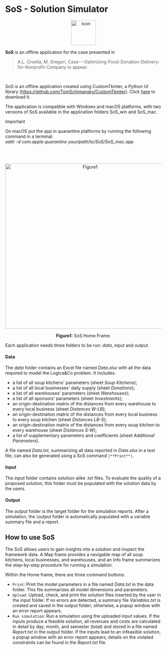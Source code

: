 # SoS - Solution Simulator

<p align="center">
<img width="80" alt="icon" src="https://github.com/AnnaLivia/Case---Optimizing-Food-Donation-Delivery-for-Nonprofit-Company/assets/46559408/00659482-744b-476e-871e-8ef597b61d20")
</p>

**SoS** is an offline application for the case presented in

> A.L. Croella, M. Gregori, Case---Optimizing-Food-Donation-Delivery-for-Nonprofit-Company 
> to appear.
<br />

<p>
    SoS is an offline application created using CustomTkinter, a Python UI library
    (<a href="https://github.com/TomSchimansky/CustomTkinter">https://github.com/TomSchimansky/CustomTkinter</a>). 
    Click <a href= "https://uniroma1it-my.sharepoint.com/personal/croella_1544694_studenti_uniroma1_it/_layouts/15/onedrive.aspx?id=%2Fpersonal%2Fcroella%5F1544694%5Fstudenti%5Funiroma1%5Fit%2FDocuments%2FDocumenti%2FEsercizi%5Fingegneria%2FLab%20RO%2FAltro%2FSAT%20material%2FSAT%20LogicaEco%20ITA%202023%2FCase%2D%2D%2DOptimizing%2DFood%2DDonation%2DDelivery%2Dfor%2DNonprofit%2DCompany&ga=1">here</a> to download it.
</p>
<p>
    The application is compatible with Windows and macOS platforms, with two versions of SoS available in the application folders SoS_win and SoS_mac.
</p>

> [!IMPORTANT]
> On macOS put the app in quarantine platforms by running the following command in a terminal:<br>
> <em>xattr -d com.apple.quarantine your/path/to/SoS/SoS_mac.app</em>

<br>
<br>

<p align="center">
<img width="531" alt="Figure1" src="https://github.com/AnnaLivia/Case---Optimizing-Food-Donation-Delivery-for-Nonprofit-Company/assets/46559408/b9345b35-3287-4a49-99a3-5e317cba9765">
</p>

<p align="center"><b>Figure1:</b> SoS Home Frame.</p>

Each application needs three folders to be run: <em>data</em>, <em>input</em> and <em>output</em>.

#### Data
The <em>data</em> folder contains an Excel file named <em>Data.xlsx</em> with all the data required to model the Logica&Co problem. It includes:
<ul>
    <li> a list of all soup kitchens' parameters (sheet <em>Soup Kitchens</em>);</li>
    <li> a list of all local businesses' daily supply (sheet <em>Donations</em>);</li>
    <li> a list of all warehouses' parameters (sheet <em>Warehouses</em>);</li>
    <li> a list of all sponsors' parameters (sheet <em>Investments</em>);</li>
    <li> an origin-destination matrix of the distances from every warehouse to every local business (sheet <em>Distances W-LB</em>);</li>
    <li> an origin-destination matrix of the distances from every local business to every soup kitchen (sheet <em>Distances LB-S</em>);</li>
    <li> an origin-destination matrix of the distances from every soup kitchen to every warehouse (sheet <em>Distances S-W</em>);</li>
    <li> a list of supplementary parameters and coefficients (sheet <em>Additional Parameters</em>).</li>
</ul>
<p>
A file named <em>Data.txt</em>, summarizing all data reported in <em>Data.xlsx</em> in a text file, can also be generated using a SoS command <code>|**Print**|</code>.
</p>

#### Input
The <em>input</em> folder contains solution-alike </em>.txt</em> files.  To evaluate the quality of a proposed solution, this folder must be populated with the solution data by the users.

#### Output
The <em>output</em> folder is the target folder for the simulation reports. After a simulation, the <em>\output</em> folder is automatically populated with a variable summary file and a report.

## How to use SoS
<p>
The SoS allows users to gain insights into a solution and inspect the framework data. A Map frame provides a navigable map of all soup kitchens, local businesses, and warehouses, and an Info frame summarizes the step-by-step procedure for running a simulation.
</p>
<p>
Within the Home frame, there are three command buttons:
</p>
<ul>
<li> <code>Print</code>: Print the model parameters in a file named <em>Data.txt</em> in the data folder. This file summarizes all model dimensions and parameters.
</li>
<li> <code>Upload</code>: Upload, check, and print the solution files inserted by the user in the input folder. If no errors are detected, a summary file <em>Variables.txt</em> is created and saved in the output folder; otherwise, a popup window with an error report appears.
</li>
<li> <code>Run simulation</code>: Run a simulation using the uploaded input values. If the inputs produce a feasible solution, all revenues and costs are calculated in detail by day, month, and semester (total) and stored in a file named <em>Report.txt</em> in the output folder. If the inputs lead to an infeasible solution, a popup window with an error report appears; details on the violated constraints can be found in the <em>Report.txt</em> file.
</li>
</ul>
